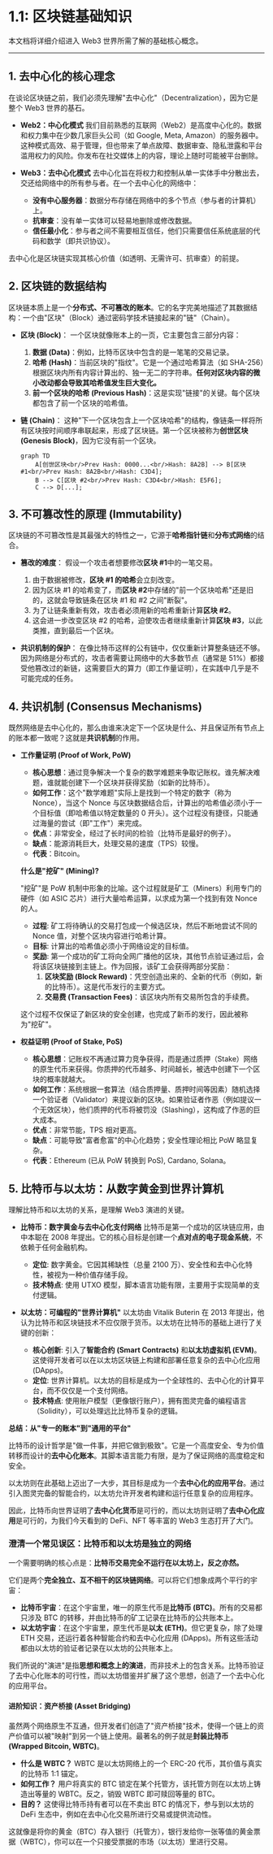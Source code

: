 # 1.1: 区块链基础知识

本文档将详细介绍进入 Web3 世界所需了解的基础核心概念。

---

## 1. 去中心化的核心理念

在谈论区块链之前，我们必须先理解"去中心化"（Decentralization），因为它是整个 Web3 世界的基石。

-   **Web2：中心化模式**
    我们目前熟悉的互联网（Web2）是高度中心化的。数据和权力集中在少数几家巨头公司（如 Google, Meta, Amazon）的服务器中。这种模式高效、易于管理，但也带来了单点故障、数据审查、隐私泄露和平台滥用权力的风险。你发布在社交媒体上的内容，理论上随时可能被平台删除。

-   **Web3：去中心化模式**
    去中心化旨在将权力和控制从单一实体手中分散出去，交还给网络中的所有参与者。在一个去中心化的网络中：
    -   **没有中心服务器**：数据分布存储在网络中的多个节点（参与者的计算机）上。
    -   **抗审查**：没有单一实体可以轻易地删除或修改数据。
    -   **信任最小化**：参与者之间不需要相互信任，他们只需要信任系统底层的代码和数学（即共识协议）。

去中心化是区块链实现其核心价值（如透明、无需许可、抗审查）的前提。

## 2. 区块链的数据结构

区块链本质上是一个**分布式、不可篡改的账本**。它的名字完美地描述了其数据结构：一个由"区块"（Block）通过密码学技术链接起来的"链"（Chain）。

-   **区块 (Block)**：
    一个区块就像账本上的一页，它主要包含三部分内容：
    1.  **数据 (Data)**：例如，比特币区块中包含的是一笔笔的交易记录。
    2.  **哈希 (Hash)**：当前区块的"指纹"。它是一个通过哈希算法（如 SHA-256）根据区块内所有内容计算出的、独一无二的字符串。**任何对区块内容的微小改动都会导致其哈希值发生巨大变化。**
    3.  **前一个区块的哈希 (Previous Hash)**：这是实现"链接"的关键。每个区块都包含了前一个区块的哈希值。

-   **链 (Chain)**：
    这种"下一个区块包含上一个区块哈希"的结构，像链条一样将所有区块按时间顺序串联起来，形成了区块链。第一个区块被称为**创世区块 (Genesis Block)**，因为它没有前一个区块。

    ```mermaid
    graph TD
        A[创世区块<br/>Prev Hash: 0000...<br/>Hash: 8A2B] --> B[区块 #1<br/>Prev Hash: 8A2B<br/>Hash: C3D4];
        B --> C[区块 #2<br/>Prev Hash: C3D4<br/>Hash: E5F6];
        C --> D[...];
    ```

## 3. 不可篡改性的原理 (Immutability)

区块链的不可篡改性是其最强大的特性之一，它源于**哈希指针链**和**分布式网络**的结合。

-   **篡改的难度**：
    假设一个攻击者想要修改**区块 #1**中的一笔交易。
    1.  由于数据被修改，**区块 #1 的哈希**会立刻改变。
    2.  因为区块 #1 的哈希变了，而**区块 #2**中存储的"前一个区块哈希"还是旧的，这就会导致链条在区块 #1 和 #2 之间"断裂"。
    3.  为了让链条重新有效，攻击者必须用新的哈希重新计算**区块 #2**。
    4.  这会进一步改变区块 #2 的哈希，迫使攻击者继续重新计算**区块 #3**，以此类推，直到最后一个区块。

-   **共识机制的保护**：
    在像比特币这样的公有链中，仅仅重新计算整条链还不够。因为网络是分布式的，攻击者需要让网络中的大多数节点（通常是 51%）都接受他篡改过的新链，这需要巨大的算力（即工作量证明），在实践中几乎是不可能完成的任务。

## 4. 共识机制 (Consensus Mechanisms)

既然网络是去中心化的，那么由谁来决定下一个区块是什么、并且保证所有节点上的账本都一致呢？这就是**共识机制**的作用。

-   **工作量证明 (Proof of Work, PoW)**
    -   **核心思想**：通过竞争解决一个复杂的数学难题来争取记账权。谁先解决难题，谁就能创建下一个区块并获得奖励（如新的比特币）。
    -   **如何工作**：这个"数学难题"实际上是找到一个特定的数字（称为 Nonce），当这个 Nonce 与区块数据结合后，计算出的哈希值必须小于一个目标值（即哈希值以特定数量的 0 开头）。这个过程没有捷径，只能通过海量的尝试（即"工作"）来完成。
    -   **优点**：非常安全，经过了长时间的检验（比特币是最好的例子）。
    -   **缺点**：能源消耗巨大，处理交易的速度（TPS）较慢。
    -   **代表**：Bitcoin。

    **什么是"挖矿" (Mining)?**

    "挖矿"是 PoW 机制中形象的比喻。这个过程就是矿工（Miners）利用专门的硬件（如 ASIC 芯片）进行大量哈希运算，以求成为第一个找到有效 Nonce 的人。
    - **过程**: 矿工将待确认的交易打包成一个候选区块，然后不断地尝试不同的 Nonce 值，对整个区块内容进行哈希计算。
    - **目标**: 计算出的哈希值必须小于网络设定的目标值。
    - **奖励**: 第一个成功的矿工将向全网广播他的区块，其他节点验证通过后，会将该区块链接到主链上。作为回报，该矿工会获得两部分奖励：
        1.  **区块奖励 (Block Reward)**：凭空创造出来的、全新的代币（例如，新的比特币）。这是代币发行的主要方式。
        2.  **交易费 (Transaction Fees)**：该区块内所有交易所包含的手续费。
    
    这个过程不仅保证了新区块的安全创建，也完成了新币的发行，因此被称为"挖矿"。

-   **权益证明 (Proof of Stake, PoS)**
    -   **核心思想**：记账权不再通过算力竞争获得，而是通过质押（Stake）网络的原生代币来获得。你质押的代币越多、时间越长，被选中创建下一个区块的概率就越大。
    -   **如何工作**：系统根据一套算法（结合质押量、质押时间等因素）随机选择一个验证者（Validator）来提议新的区块。如果验证者作恶（例如提议一个无效区块），他们质押的代币将被罚没（Slashing），这构成了作恶的巨大成本。
    -   **优点**：非常节能，TPS 相对更高。
    -   **缺点**：可能导致"富者愈富"的中心化趋势；安全性理论相比 PoW 略显复杂。
    -   **代表**：Ethereum (已从 PoW 转换到 PoS), Cardano, Solana。

## 5. 比特币与以太坊：从数字黄金到世界计算机

理解比特币和以太坊的关系，是理解 Web3 演进的关键。

-   **比特币：数字黄金与去中心化支付网络**
    比特币是第一个成功的区块链应用，由中本聪在 2008 年提出。它的核心目标是创建一个**点对点的电子现金系统**，不依赖于任何金融机构。
    -   **定位**: 数字黄金。它因其稀缺性（总量 2100 万）、安全性和去中心化特性，被视为一种价值存储手段。
    -   **技术特点**: 使用 UTXO 模型，脚本语言功能有限，主要用于实现简单的支付逻辑。

-   **以太坊：可编程的"世界计算机"**
    以太坊由 Vitalik Buterin 在 2013 年提出，他认为比特币和区块链技术不应仅限于货币。以太坊在比特币的基础上进行了关键的创新：
    -   **核心创新**: 引入了**智能合约 (Smart Contracts)** 和**以太坊虚拟机 (EVM)**。这使得开发者可以在以太坊区块链上构建和部署任意复杂的去中心化应用 (DApps)。
    -   **定位**: 世界计算机。以太坊的目标是成为一个全球性的、去中心化的计算平台，而不仅仅是一个支付网络。
    -   **技术特点**: 使用账户模型（更像银行账户），拥有图灵完备的编程语言（Solidity），可以处理远比比特币复杂的逻辑。

**总结：从"专一的账本"到"通用的平台"**

比特币的设计哲学是"做一件事，并把它做到极致"。它是一个高度安全、专为价值转移而设计的**去中心化账本**。其脚本语言能力有限，是为了保证网络的高度稳定和安全。

以太坊则在此基础上迈出了一大步，其目标是成为一个**去中心化的应用平台**。通过引入图灵完备的智能合约，以太坊允许开发者构建和运行任意复杂的应用程序。

因此，比特币向世界证明了**去中心化货币**是可行的，而以太坊则证明了**去中心化应用**是可行的，为我们今天看到的 DeFi、NFT 等丰富的 Web3 生态打开了大门。

### 澄清一个常见误区：比特币和以太坊是独立的网络

一个需要明确的核心点是：**比特币交易完全不运行在以太坊上，反之亦然。**

它们是两个**完全独立、互不相干的区块链网络**。可以将它们想象成两个平行的宇宙：
- **比特币宇宙**：在这个宇宙里，唯一的原生代币是**比特币 (BTC)**。所有的交易都只涉及 BTC 的转移，并由比特币的矿工记录在比特币的公共账本上。
- **以太坊宇宙**：在这个宇宙里，原生代币是**以太 (ETH)**。但它更复杂，除了处理 ETH 交易，还运行着各种智能合约和去中心化应用 (DApps)。所有这些活动都由以太坊的验证者记录在以太坊的公共账本上。

我们所说的"演进"是指**思想和概念上的演进**，而非技术上的包含关系。比特币验证了去中心化账本的可行性，而以太坊借鉴并扩展了这个思想，创造了一个去中心化的应用平台。

#### 进阶知识：资产桥接 (Asset Bridging)

虽然两个网络原生不互通，但开发者们创造了"资产桥接"技术，使得一个链上的资产价值可以被"映射"到另一个链上使用。最著名的例子就是**封装比特币 (Wrapped Bitcoin, WBTC)**。

- **什么是 WBTC？** WBTC 是以太坊网络上的一个 ERC-20 代币，其价值与真实的比特币 1:1 锚定。
- **如何工作？** 用户将真实的 BTC 锁定在某个托管方，该托管方则在以太坊上铸造出等量的 WBTC。反之，销毁 WBTC 即可赎回等量的 BTC。
- **目的？** 这使得比特币持有者可以在不卖出 BTC 的情况下，参与到以太坊的 DeFi 生态中，例如在去中心化交易所进行交易或提供流动性。

这就像是将你的黄金（BTC）存入银行（托管方），银行发给你一张等值的黄金票据（WBTC），你可以在一个只接受票据的市场（以太坊）里进行交易。 